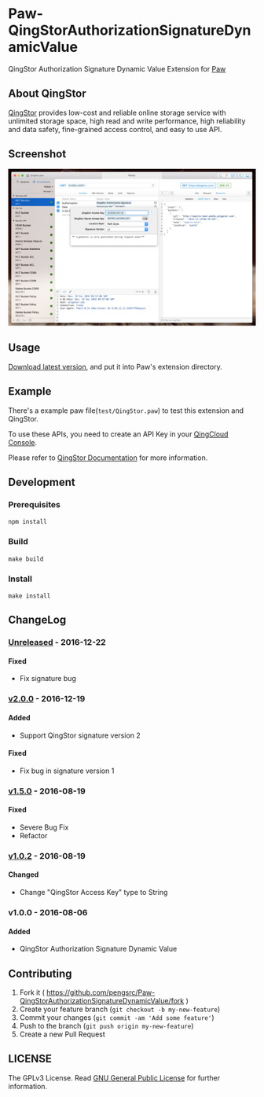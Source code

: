 # Paw-QingStorAuthorizationSignatureDynamicValue
QingStor Authorization Signature Dynamic Value Extension for [Paw](https://paw.cloud)

## About QingStor

[QingStor](https://www.qingstor.com) provides low-cost and reliable online
storage service with unlimited storage space, high read and write performance,
high reliability and data safety, fine-grained access control, and easy to use
API.

## Screenshot

![Version 2.0.0](screenshots/version_2.0.0.png)

## Usage

[Download latest version](https://github.com/pengsrc/Paw-QingStorAuthorizationSignatureDynamicValue/releases),
and put it into Paw's extension directory.

## Example

There's a example paw file(`test/QingStor.paw`) to test this extension and QingStor.

To use these APIs, you need to create an API Key in your [QingCloud Console](https://console.qingcloud.com/access_keys/).

Please refer to [QingStor Documentation](https://docs.qingcloud.com/qingstor/api/index.html) for more information.

## Development

### Prerequisites

``` shell
npm install
```

### Build

``` shell
make build
```

### Install

``` shell
make install
```

## ChangeLog

### [Unreleased] - 2016-12-22

#### Fixed
- Fix signature bug

### [v2.0.0] - 2016-12-19

#### Added
- Support QingStor signature version 2

#### Fixed
- Fix bug in signature version 1

### [v1.5.0] - 2016-08-19

#### Fixed
- Severe Bug Fix
- Refactor

### [v1.0.2] - 2016-08-19

#### Changed
- Change "QingStor Access Key" type to String

### v1.0.0 - 2016-08-06

#### Added
- QingStor Authorization Signature Dynamic Value

## Contributing

1. Fork it ( https://github.com/pengsrc/Paw-QingStorAuthorizationSignatureDynamicValue/fork )
2. Create your feature branch (`git checkout -b my-new-feature`)
3. Commit your changes (`git commit -am 'Add some feature'`)
4. Push to the branch (`git push origin my-new-feature`)
5. Create a new Pull Request


## LICENSE

The GPLv3 License. Read [GNU General Public License](https://www.gnu.org/licenses/gpl-3.0.en.html) for further information.

[Unreleased]: https://github.com/pengsrc/Paw-QingStorAuthorizationSignatureDynamicValue/compare/v2.0.0...master
[v2.0.0]: https://github.com/pengsrc/Paw-QingStorAuthorizationSignatureDynamicValue/compare/v1.5.0...v2.0.0
[v1.5.0]: https://github.com/pengsrc/Paw-QingStorAuthorizationSignatureDynamicValue/compare/v1.0.2...v1.5.0
[v1.0.2]: https://github.com/pengsrc/Paw-QingStorAuthorizationSignatureDynamicValue/compare/v1.0.0...v1.0.2
